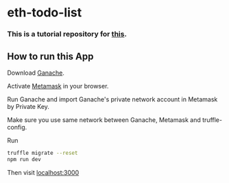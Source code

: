 # eth-todo-list

### This is a tutorial repository for [this](http://www.dappuniversity.com/articles/blockchain-app-tutorial#dependencies).

## How to run this App 
Download [Ganache](https://www.trufflesuite.com/ganache).

Activate [Metamask](https://metamask.io/) in your browser.

Run Ganache and import Ganache's private network account in Metamask by Private Key.

Make sure you use same network between Ganache, Metamask and truffle-config.

Run

```bash
truffle migrate --reset
npm run dev
```

Then visit [localhost:3000](http://www.localhost:3000)